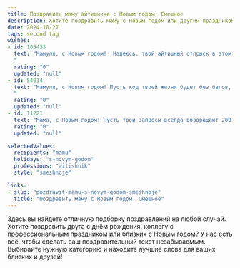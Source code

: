 ```yaml
---
title: Поздравить маму айтишника с Новым годом. Смешное
description: Хотите поздравить маму с Новым годом или другим праздником? Наш ИИ создаст незабываемое поздравление, а вы обязательно выделитесь среди других.  
date: 2024-10-27
tags: second tag
wishes:
- id: 105433
  text: "Мамуля, с Новым годом!  Надеюсь, твой айтишный отпрыск в этом году наконец изобретет машину для автоматического мытья посуды и уборки квартиры.  А пока – прими мои поздравления и крепкий,  (но не слишком крепкий, чтобы не отключаться до боя курантов!)  новогодний объятие!  Желаю тебе в новом году стабильного Wi-Fi,  отличного настроения и чтобы все баги в твоей жизни исправлялись сами собой,  как по волшебству!
  "
  rating: "0"
  updated: "null"
- id: 54014
  text: "Мамуля, с Новым годом! Пусть код твоей жизни будет без багов, а в работе - только крутые обновления! 😂  И пусть в этом году тебя ждет не только Новый год, но и новая, крутая клавиатура!  😘
  "
  rating: "0"
  updated: "null"
- id: 11221
  text: "Мама, с Новым годом! Пусть твои запросы всегда возвращают 200 OK, а твои скрипты никогда не вызывают баги. Пусть твои праздничные таблицы решений всегда имеют правильные формулы, и ты всегда находишь решение, даже если оно закодировано в шестнадцатеричном виде. С Новым годом, мамин программист, пусть твои праздничные алгоритмы запускаются без ошибок, а твои новые годовые планы всегда компилируются в успешное исполнение!"
  rating: "0"
  updated: "null"

selectedValues:
  recipients: "mamu"
  holidays: "s-novym-godom"
  professions: "aitishnik"
  style: "smeshnoje"

links:
- slug: "pozdravit-mamu-s-novym-godom-smeshnoje"
  title: "Поздравить маму с Новым годом. Смешное"
---
```


Здесь вы найдете отличную подборку поздравлений на любой случай.
Хотите поздравить друга с днём рождения, коллегу с профессиональным праздником или близких с Новым годом? У нас есть всё, чтобы сделать ваш поздравительный текст незабываемым. Выбирайте нужную категорию и находите лучшие слова для ваших близких и друзей!
